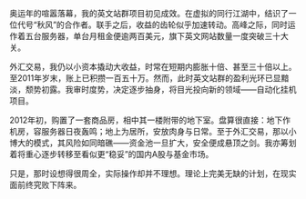 奥运年的喧嚣落幕，我的英文站群项目初见成效。在虚拟的同行江湖中，结识了一位代号“秋风”的合作者。联手之后，收益的齿轮似乎加速转动。高峰之际，同时运作着五台服务器，单台月租金便逾两百美元，旗下英文网站数量一度突破三十大关。

外汇交易，我仍以小资本撬动大收益，时常在短期内膨胀十倍、甚至三十倍以上。至2011年岁末，账上已积攒一百五十万。然而，此时英文站群的盈利光环已显黯淡，颓势初露。我审时度势，决定逐步抽身，将目光投向新的领域——自动化挂机项目。

2012年初，购置了一套商品房，相中其一楼附带的地下室。盘算很直接：地下作机房，容服务器日夜轰鸣；地上为居所，安放肉身与日常。至于外汇交易，那以小博大的模式，其风险如同暗礁——资金池一旦扩大，安全便成悬顶之剑。我亦筹划着将重心逐步转移至看似更“稳妥”的国内A股与基金市场。

只是，那时设想得很周全，实际操作却并不理想。理论上完美无缺的计划，在现实面前终究败下阵来。

 